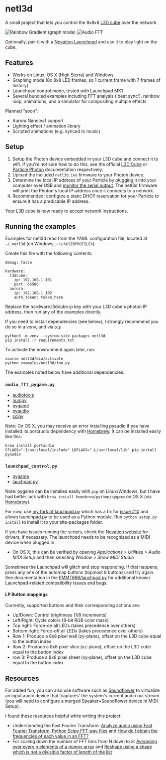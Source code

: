 netl3d
======
A small project that lets you control the 8x8x8 [L3D cube](http://www.lookingglassfactory.com/product/8x8x8-l3d-cube/) over the network.

![Rainbow Gradient (graph mode)](https://i.imgur.com/WVnFMIz.gif) ![Audio FFT](https://i.imgur.com/UWtlJlN.gif)

Optionally, pair it with a [Novation Launchpad](https://global.novationmusic.com/launch/launchpad) and use it to play light on the cube.

## Features
- Works on Linux, OS X (High Sierra) and Windows
- Graphing mode (8x 8x8 LED frames, so 1 current frame with 7 frames of history)
- Launchpad control mode, tested with Launchpad MK1
- Several bundled examples including FFT analysis ('beat sync'), rainbow loop, animations, and a simulator for compositing multiple effects


Planned "soon":
- Aurora Nanoleaf support
- Lighting effect / animation library
- Scripted animations (e.g. synced to music)

## Setup
1. Setup the Photon device embedded in your L3D cube and connect it to wifi. If you're not sure how to do this, see the official [L3D Cube](http://cubetube.org/docs/) or [Particle Photon](https://docs.particle.io/guide/getting-started/start/core/) documentation respectively.
2. Upload the included `netl3d.ino` firmware to your Photon device.
3. Determine the local IP address of your Particle by plugging it into your computer over USB and [monitor the serial output](https://docs.particle.io/reference/cli/#particle-serial-monitor). The netl3d firmware will print the Photon's local IP address once it connects to a network.
4. Recommended: configure a static DHCP reservation for your Particle to ensure it has a predicable IP address.

Your L3D cube is now ready to accept network instructions.

## Running the examples
Examples for netl3d read from the YAML configuration file, located at `~/.netl3d` (on Windows, `~` is `%USERPROFILE%`).

Create this file with the following contents:
```
debug: false

hardware:
  l3dcube:
    ip: 192.168.1.101
    port: 65506
  aurora:
    ip: 192.168.1.102
    auth_token: token_here
```
Replace the hardware.l3dcube.ip key with your L3D cube's photon IP address, then run any of the examples directly.

If you need to install dependencies (see below), I strongly recommend you do so in a venv, and via `pip`
```
python3 -m venv --system-site-packages netl3d
pip install -r requirements.txt
```

To activate the environment again later, run:
```
source netl3d/bin/activate
python examples/netl3d/foo.py
```

The examples noted below have additional dependencies:
### `audio_fft_pygame.py`
- [audiotools](http://audiotools.sourceforge.net/)
- [numpy](http://www.numpy.org/)
- [pygame](http://www.pygame.org/lofi.html)
- [pyaudio](https://people.csail.mit.edu/hubert/pyaudio/)
- [scipy](https://www.scipy.org/)

Note: On OS X, you may receive an error installing pyaudio if you have installed its portaudio dependency with [Homebrew](brew.sh). It can be installed easily like this:
```
brew install portaudio
CFLAGS="-I/usr/local/include" LDFLAGS="-L/usr/local/lib" pip install pyaudio
```

### `launchpad_control.py`
- [pygame](http://www.pygame.org/lofi.html)
- [lauchpad.py](https://github.com/FMMT666/launchpad.py)

Note: pygame can be installed easily with `pip` on Linux/Windows, but I have had better luck with `brew install homebrew/python/pygame` on OS X (via [Homebrew](brew.sh)).

For now, use [my fork of lauchpad.py](https://github.com/stewartadam/launchpad.py) which has a fix for [issue #10](https://github.com/FMMT666/launchpad.py/issues/10) and allows launchpad.py to be used as a Python module. Run `python setup.py install` to install it to your site-packages folder.

If you have issues running the scripts, check the [Novation website](https://global.novationmusic.com/support/product-downloads) for drivers, if necessary. The launchpad needs to be recognized as a MIDI device when plugged in.
- On OS X, this can be verified by opening *Applications > Utilities > Audio MIDI Setup* and then selecting *Window > Show MIDI Studio*

Sometimes the Launchpad will glitch and stop responding. If that happens, press any one of the automap buttons (topmost 8 buttons) and try again. See documentation in the [FMMT666/lauchpad.py](https://github.com/FMMT666/launchpad.py) for additional known Launchpad-related compatibility issues and bugs.

#### LP Button mappings
Currently, supported buttons and their corresponding actions are:
- Up/Down: Control brightness (1/8 increments)
- Left/Right: Cycle colors (8-bit RGB color mask)
- Top right: Force-on all LEDs (takes precedence over others)
- Bottom right: Force-off all LEDs (takes precedence over others)
- Row 1: Produce a 8x8 pixel wall (zy-plane), offset on the L3D cube equal to the button index
- Row 2: Produce a 8x8 pixel slice (xz-plane), offset on the L3D cube equal to the button index
- row 3: Produce a 8x8 pixel sheet (xy-plane), offset on the L3D cube equal to the button index

## Resources
For added fun, you can also use software such as [Soundflower](https://rogueamoeba.com/freebies/soundflower/) to virtualize an input audio device that 'captures' the system's current audio out stream (you will need to configure a merged Speaker+Soundflower device in MIDI Setup).

I found these resources helpful while writing this project:
- Understanding the Fast Fourier Transform: [Analyze audio using Fast Fourier Transform](http://stackoverflow.com/questions/604453/analyze-audio-using-fast-fourier-transform), [Python Scipy FFT wav files](http://stackoverflow.com/questions/23377665/python-scipy-fft-wav-files) and [How do I obtain the frequencies of each value in an FFT?](http://stackoverflow.com/questions/4364823/how-do-i-obtain-the-frequencies-of-each-value-in-an-fft)
- For scaling down the number of FFT bins from N down to 8: [Averaging over every n elements of a numpy array](http://stackoverflow.com/questions/15956309/averaging-over-every-n-elements-of-a-numpy-array) and [Reshape using a shape which is not a divisible factor of length of the list](http://stackoverflow.com/questions/10243878/reshape-using-a-shape-which-is-not-a-divisible-factor-of-length-of-the-list)
